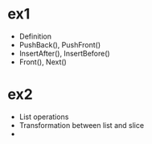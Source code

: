 # ex1

- Definition
- PushBack(), PushFront()
- InsertAfter(), InsertBefore()
- Front(), Next()

# ex2

- List operations
- Transformation between list and slice
- 